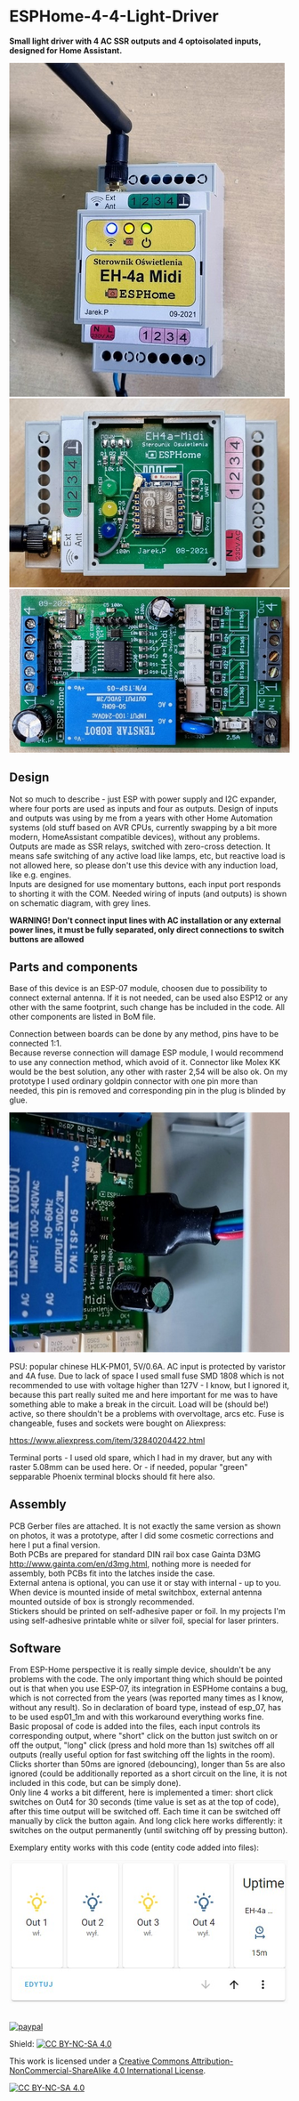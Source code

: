 # ESPHome-4-4-Light-Driver
**Small light driver with 4 AC SSR outputs and 4 optoisolated inputs, designed for Home Assistant.**

![EH-4A Midi](resources/EH-4AMidi.jpg)
![Upper board](resources/Top_PCB.jpg)
![Main board](resources/Bottom_PCB.jpg)


## Design
Not so much to describe - just ESP with power supply and I2C expander, where four ports are used as inputs and four as outputs. Design of inputs and outputs was using by me from a years with other Home Automation systems (old stuff based on AVR CPUs, currently swapping by a bit more modern, HomeAssistant compatible devices), without any problems.  
Outputs are made as SSR relays, switched with zero-cross detection. It means safe switching of any active  load like lamps, etc, but reactive load is not allowed here, so please don't use this device with any induction load, like e.g. engines.   
Inputs are designed for use momentary buttons, each input port responds to shorting it with the COM. Needed wiring of inputs (and outputs) is shown on schematic diagram, with grey lines.  

**WARNING! Don't connect input lines with AC installation or any external power lines, it must be fully separated, only direct connections to switch buttons are allowed**   


## Parts and components
Base of this device is an ESP-07 module, choosen due to possibility to connect external antenna. If it is not needed, can be used also ESP12 or any other with the same footprint, such change has be included in the code.
All other components are listed in BoM file.   

Connection between boards can be done by any method, pins have to be connected 1:1.   
Because reverse connection will damage ESP module, I would recommend to use any connection method, which avoid of it. Connector like  Molex KK would be the best solution, any other with raster 2,54 will be also ok. On my prototype I used ordinary goldpin connector with one pin more than needed, this pin is removed and corresponding pin in the plug is blinded by glue.

![Connector](resources/down-up_connector.jpg)

PSU: popular chinese HLK-PM01, 5V/0.6A. AC input is protected by varistor and 4A fuse. Due to lack of space I used small fuse SMD 1808 which is not recommended to use with voltage higher than 127V - I know, but I ignored it, because this part really suited me and here important for me was to have something able to make a break in the circuit. Load will be (should be!) active, so there shouldn't be a problems with overvoltage, arcs etc. Fuse is changeable, fuses and sockets were bought on Aliexpress:

https://www.aliexpress.com/item/32840204422.html

Terminal ports - I used old spare, which I had in my draver, but any with raster 5.08mm can be used here. Or - if needed, popular "green" sepparable Phoenix terminal blocks should fit here also.

## Assembly

PCB Gerber files are attached. It is not exactly the same version as shown on photos, it was a prototype, after I did some cosmetic corrections and here I put a final version.  
Both PCBs are prepared for standard DIN rail box case Gainta D3MG http://www.gainta.com/en/d3mg.html, nothing more is needed for assembly, both PCBs fit into the latches inside the case.    
External antena is optional, you can use it or stay with internal - up to you. When device is mounted inside of metal switchbox, external antenna mounted outside of box is strongly recommended.  
Stickers should be printed on self-adhesive paper or foil. In my projects I'm using self-adhesive printable white or silver foil, special for laser printers.   


## Software

From ESP-Home perspective it is really simple device, shouldn't be any problems with the code. The only important thing which should be pointed out is that when you use ESP-07, its integration in ESPHome contains a bug, which is not corrected from the years (was reported many times as I know, without any result). So in declaration of board type, instead of esp_07, has to be used esp01_1m and with this workaround everything works fine.  
Basic proposal of code is added into the files, each input controls its corresponding output, where "short" click on the button just switch on or off the output, "long" click (press and hold more than 1s) switches off all outputs (really useful option for fast switching off the lights in the room). Clicks shorter than 50ms are ignored (debouncing), longer than 5s are also ignored (could be additionally reported as a short circuit on the line, it is not included in this code, but can be simply done).   
Only line 4 works a bit different, here is implemented a timer: short click switches on Out4  for 30 seconds (time value is set as at the top of code), after this time output  will be switched off. Each time it can be switched off manually by click the button again. And long click here works differently: it switches on the output permanently (until switching off by pressing button). 

Exemplary entity works with this code (entity code added into files):

![Entity](resources/Entity.jpg)


##  

[![paypal](https://www.paypalobjects.com/en_US/i/btn/btn_donateCC_LG.gif)](https://www.paypal.com/cgi-bin/webscr?cmd=_s-xclick&hosted_button_id=NAE4G3REDCS36)

Shield: [![CC BY-NC-SA 4.0][cc-by-nc-sa-shield]][cc-by-nc-sa]

This work is licensed under a
[Creative Commons Attribution-NonCommercial-ShareAlike 4.0 International License][cc-by-nc-sa].

[![CC BY-NC-SA 4.0][cc-by-nc-sa-image]][cc-by-nc-sa]

[cc-by-nc-sa]: http://creativecommons.org/licenses/by-nc-sa/4.0/
[cc-by-nc-sa-image]: https://licensebuttons.net/l/by-nc-sa/4.0/88x31.png
[cc-by-nc-sa-shield]: https://img.shields.io/badge/License-CC%20BY--NC--SA%204.0-lightgrey.svg
